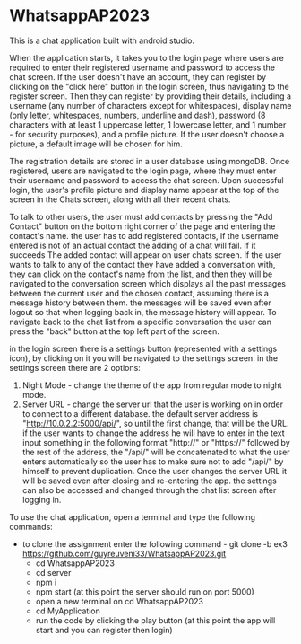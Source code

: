 # WhatsappAP2023

This is a chat application built with android studio.

When the application starts, it takes you to the login page where users are required to enter their registered username and password to access the chat screen. If the user doesn't have an account, they can register by clicking on the "click here" button in the login screen, thus navigating to the register screen. Then they can register by providing their details, including a username (any number of characters except for whitespaces), display name (only letter, whitespaces, numbers, underline and dash), password (8 characters with at least 1 uppercase letter, 1 lowercase letter, and 1 number - for security purposes), and a profile picture. If the user doesn't choose a picture, a default image will be chosen for him.

The registration details are stored in a user database using mongoDB. Once registered, users are navigated to the login page, where they must enter their username and password to access the chat screen. Upon successful login, the user's profile picture and display name appear at the top of the screen in the Chats screen, along with all their recent chats.

To talk to other users, the user must add contacts by pressing the "Add Contact" button on the bottom right corner of the page and entering the contact's name. the user has to add registered contacts, if the username entered is not of an actual contact the adding of a chat will fail. If it succeeds The added contact will appear on user chats screen. If the user wants to talk to any of the contact they have added a conversation with, they can click on the contact's name from the list, and then they will be navigated to the conversation screen which displays all the past messages between the current user and the chosen contact, assuming there is a message history between them. the messages will be saved even after logout so that when logging back in, the message history will appear. 
To navigate back to the chat list from a specific conversation the user can press the "back" button at the top left part of the screen.

in the login screen there is a settings button (represented with a settings icon), by clicking on it you will be navigated to the settings screen. in the settings screen there are 2 options:
  1. Night Mode - change the theme of the app from regular mode to night mode.
  2. Server URL - change the server url that the user is working on in order to connect to a different database.
     the default server address is "http://10.0.2.2:5000/api/", so until the first change, that will be the URL. if the user wants to change the address he will have to enter in the text input something in the following format "http://" or "https://" followed by the rest of the address, the "/api/" will be concatenated to what the user enters automatically so the user has to make sure not to add "/api/" by himself to prevent duplication. Once the user changes the server URL it will be saved even after closing and re-entering the app.
the settings can also be accessed and changed through the chat list screen after logging in. 

To use the chat application, open a terminal and type the following commands:

- to clone the assignment enter the following command - git clone -b ex3 https://github.com/guyreuveni33/WhatsappAP2023.git
  - cd WhatsappAP2023
  - cd server
  - npm i
  - npm start (at this point the server should run on port 5000)
  - open a new terminal on cd WhatsappAP2023
  - cd MyApplication
  - run the code by clicking the play button (at this point the app will start and you can register then login)
